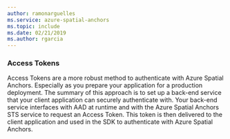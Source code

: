 ```yaml
---
author: ramonarguelles
ms.service: azure-spatial-anchors
ms.topic: include
ms.date: 02/21/2019
ms.author: rgarcia
---
```

### Access Tokens

Access Tokens are a more robust method to authenticate with Azure Spatial Anchors. Especially as you prepare your application for a production deployment. The summary of this approach is to set up a back-end service that your client application can securely authenticate with. Your back-end service interfaces with AAD at runtime and with the Azure Spatial Anchors STS service to request an Access Token. This token is then delivered to the client application and used in the SDK to authenticate with Azure Spatial Anchors.
